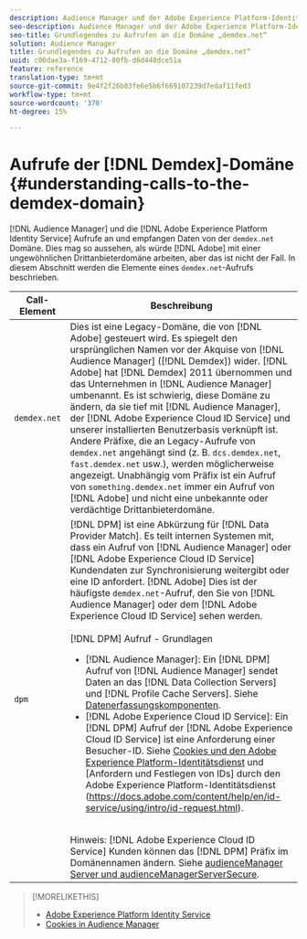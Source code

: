 ```yaml
---
description: Audience Manager und der Adobe Experience Platform-Identitätsdienst rufen Daten von der Domäne demdex.net an und empfangen diese. Dies mag so aussehen, als ob Adobe mit einer ungewöhnlichen Drittanbieterdomäne arbeitet, aber das ist nicht der Fall. In diesem Abschnitt werden die Elemente eines demdex.net-Aufrufs beschrieben.
seo-description: Audience Manager und der Adobe Experience Platform-Identitätsdienst rufen Daten von der Domäne demdex.net an und empfangen diese. Dies mag so aussehen, als ob Adobe mit einer ungewöhnlichen Drittanbieterdomäne arbeitet, aber das ist nicht der Fall. In diesem Abschnitt werden die Elemente eines demdex.net-Aufrufs beschrieben.
seo-title: Grundlegendes zu Aufrufen an die Domäne „demdex.net“
solution: Audience Manager
title: Grundlegendes zu Aufrufen an die Domäne „demdex.net“
uuid: c06dae3a-f169-4712-80fb-d6d448dce51a
feature: reference
translation-type: tm+mt
source-git-commit: 9e4f2f26b83fe6e5b6f669107239d7edaf11fed3
workflow-type: tm+mt
source-wordcount: '370'
ht-degree: 15%

---
```



# Aufrufe der [!DNL Demdex]-Domäne {#understanding-calls-to-the-demdex-domain}

[!DNL Audience Manager] und die  [!DNL Adobe Experience Platform Identity Service] Aufrufe an und empfangen Daten von der  `demdex.net` Domäne. Dies mag so aussehen, als würde [!DNL Adobe] mit einer ungewöhnlichen Drittanbieterdomäne arbeiten, aber das ist nicht der Fall. In diesem Abschnitt werden die Elemente eines `demdex.net`-Aufrufs beschrieben.

| Call-Element | Beschreibung |
|---|---|
| `demdex.net` | Dies ist eine Legacy-Domäne, die von [!DNL Adobe] gesteuert wird. Es spiegelt den ursprünglichen Namen vor der Akquise von [!DNL Audience Manager] ([!DNL Demdex]) wider. [!DNL Adobe] hat [!DNL Demdex] 2011 übernommen und das Unternehmen in [!DNL Audience Manager] umbenannt. Es ist schwierig, diese Domäne zu ändern, da sie tief mit [!DNL Audience Manager], der [!DNL Adobe Experience Cloud ID Service] und unserer installierten Benutzerbasis verknüpft ist. Andere Präfixe, die an Legacy-Aufrufe von `demdex.net` angehängt sind (z. B. `dcs.demdex.net`, `fast.demdex.net` usw.), werden möglicherweise angezeigt. Unabhängig vom Präfix ist ein Aufruf von `something.demdex.net` immer ein Aufruf von [!DNL Adobe] und nicht eine unbekannte oder verdächtige Drittanbieterdomäne. |
| `dpm` | [!DNL DPM] ist eine Abkürzung für  [!DNL Data Provider Match]. Es teilt internen Systemen mit, dass ein Aufruf von [!DNL Audience Manager] oder [!DNL Adobe Experience Cloud ID Service] Kundendaten zur Synchronisierung weitergibt oder eine ID anfordert. [!DNL Adobe] Dies ist der häufigste `demdex.net`-Aufruf, den Sie von [!DNL Audience Manager] oder dem [!DNL Adobe Experience Cloud ID Service] sehen werden. <br><br>[!DNL DPM] Aufruf - Grundlagen <ul><li>[!DNL Audience Manager]: Ein  [!DNL DPM] Aufruf von  [!DNL Audience Manager] sendet Daten an das  [!DNL Data Collection Servers] und  [!DNL Profile Cache Servers]. Siehe [Datenerfassungskomponenten](../reference/system-components/components-data-collection.md).</li><li>[!DNL Adobe Experience Cloud ID Service]: Ein  [!DNL DPM] Aufruf der  [!DNL Adobe Experience Cloud ID Service] ist eine Anforderung einer Besucher-ID. Siehe [Cookies und den Adobe Experience Platform-Identitätsdienst](https://docs.adobe.com/content/help/de-DE/id-service/using/intro/cookies.html) und [Anfordern und Festlegen von IDs] durch den Adobe Experience Platform-Identitätsdienst (https://docs.adobe.com/content/help/en/id-service/using/intro/id-request.html).</li></ul><br>Hinweis:  [!DNL Adobe Experience Cloud ID Service] Kunden können das  [!DNL DPM] Präfix im Domänennamen ändern. Siehe [audienceManager Server und audienceManagerServerSecure](https://docs.adobe.com/content/help/en/id-service/using/id-service-api/configurations/subdomain-config.html). |

>[!MORELIKETHIS]
>
>* [Adobe Experience Platform Identity Service](https://docs.adobe.com/content/help/de-DE/id-service/using/home.html)
>* [Cookies in Audience Manager](https://docs.adobe.com/content/help/de-DE/core-services/interface/ec-cookies/cookies-am.html)

